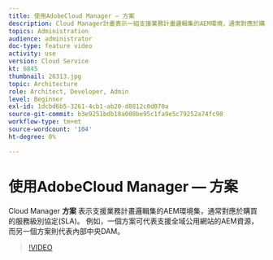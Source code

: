 ```yaml
---
title: 使用AdobeCloud Manager — 方案
description: Cloud Manager計畫表示一組支援業務計畫邏輯集的AEM環境，通常對應於購買的服務級別協定(SLA)。 例如，一個方案可代表支援全域公用網站的AEM資源，而另一個方案則代表內部中央DAM。
topics: Administration
audience: administrator
doc-type: feature video
activity: use
version: Cloud Service
kt: 6845
thumbnail: 26313.jpg
topic: Architecture
role: Architect, Developer, Admin
level: Beginner
exl-id: 1dcbd6b5-3261-4cb1-ab20-d8812c0d070a
source-git-commit: b3e9251bdb18a008be95c1fa9e5c79252a74fc98
workflow-type: tm+mt
source-wordcount: '104'
ht-degree: 0%

---
```


# 使用AdobeCloud Manager — 方案

Cloud Manager **方案** 表示支援業務計畫邏輯集的AEM環境集，通常對應於購買的服務級別協定(SLA)。 例如，一個方案可代表支援全域公用網站的AEM資源，而另一個方案則代表內部中央DAM。

>[!VIDEO](https://video.tv.adobe.com/v/26313?quality=12&learn=on)
